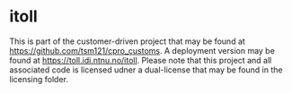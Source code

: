 # itoll
This is part of the customer-driven project that may be found at https://github.com/tsm121/cpro_customs.
A deployment version may be found at https://toll.idi.ntnu.no/itoll.
Please note that this project and all associated code is licensed udner a dual-license that may be found in the licensing folder.
